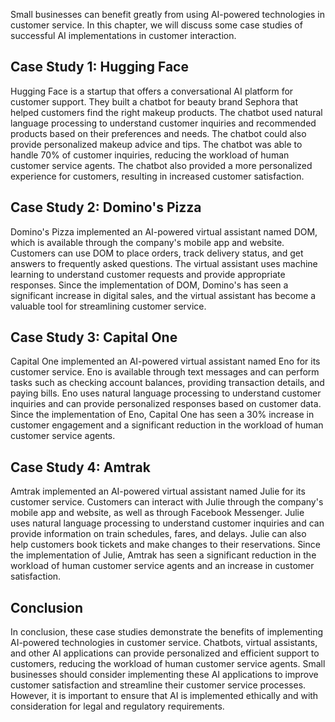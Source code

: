 

Small businesses can benefit greatly from using AI-powered technologies in customer service. In this chapter, we will discuss some case studies of successful AI implementations in customer interaction.

Case Study 1: Hugging Face
--------------------------

Hugging Face is a startup that offers a conversational AI platform for customer support. They built a chatbot for beauty brand Sephora that helped customers find the right makeup products. The chatbot used natural language processing to understand customer inquiries and recommended products based on their preferences and needs. The chatbot could also provide personalized makeup advice and tips. The chatbot was able to handle 70% of customer inquiries, reducing the workload of human customer service agents. The chatbot also provided a more personalized experience for customers, resulting in increased customer satisfaction.

Case Study 2: Domino's Pizza
----------------------------

Domino's Pizza implemented an AI-powered virtual assistant named DOM, which is available through the company's mobile app and website. Customers can use DOM to place orders, track delivery status, and get answers to frequently asked questions. The virtual assistant uses machine learning to understand customer requests and provide appropriate responses. Since the implementation of DOM, Domino's has seen a significant increase in digital sales, and the virtual assistant has become a valuable tool for streamlining customer service.

Case Study 3: Capital One
-------------------------

Capital One implemented an AI-powered virtual assistant named Eno for its customer service. Eno is available through text messages and can perform tasks such as checking account balances, providing transaction details, and paying bills. Eno uses natural language processing to understand customer inquiries and can provide personalized responses based on customer data. Since the implementation of Eno, Capital One has seen a 30% increase in customer engagement and a significant reduction in the workload of human customer service agents.

Case Study 4: Amtrak
--------------------

Amtrak implemented an AI-powered virtual assistant named Julie for its customer service. Customers can interact with Julie through the company's mobile app and website, as well as through Facebook Messenger. Julie uses natural language processing to understand customer inquiries and can provide information on train schedules, fares, and delays. Julie can also help customers book tickets and make changes to their reservations. Since the implementation of Julie, Amtrak has seen a significant reduction in the workload of human customer service agents and an increase in customer satisfaction.

Conclusion
----------

In conclusion, these case studies demonstrate the benefits of implementing AI-powered technologies in customer service. Chatbots, virtual assistants, and other AI applications can provide personalized and efficient support to customers, reducing the workload of human customer service agents. Small businesses should consider implementing these AI applications to improve customer satisfaction and streamline their customer service processes. However, it is important to ensure that AI is implemented ethically and with consideration for legal and regulatory requirements.

